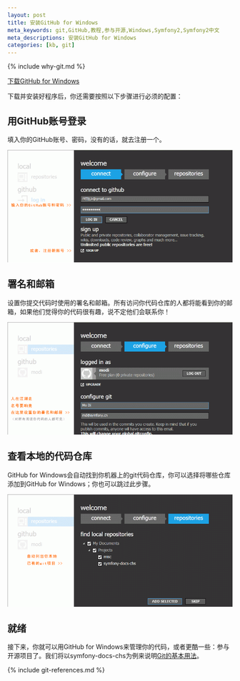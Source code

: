 ```yaml
---
layout: post
title: 安装GitHub for Windows
meta_keywords: git,GitHub,教程,参与开源,Windows,Symfony2,Symfony2中文
meta_descriptions: 安装GitHub for Windows
categories: [kb, git]
---
```


{% include why-git.md %}

<p><a class="btn btn-primary" href="http://windows.github.com/" target="_blank">下载GitHub for Windows</a></p>

下载并安装好程序后，你还需要按照以下步骤进行必须的配置：

用GitHub账号登录
----------------

填入你的GitHub账号、密码，没有的话，就去注册一个。

![用GitHub账号登录][connect]

署名和邮箱
----------

设置你提交代码时使用的署名和邮箱。所有访问你代码仓库的人都将能看到你的邮箱，如果他们觉得你的代码很有趣，说不定他们会联系你！

![署名和邮箱][configure]

查看本地的代码仓库
----------------------------

GitHub for Windows会自动找到你机器上的git代码仓库，你可以选择将哪些仓库添加到GitHub for Windows；你也可以跳过此步骤。

![查看本地的代码仓库][repositories]

就绪
----

接下来，你就可以用GitHub for Windows来管理你的代码，或者更酷一些：参与开源项目了。我们将以symfony-docs-chs为例来说明[Git的基本用法](/articles/git-guide.html)。

{% include git-references.md %}

[connect]: /assets/github-for-windows/welcome-connect.gif
[configure]: /assets/github-for-windows/welcome-configure.gif
[repositories]: /assets/github-for-windows/welcome-repositories.gif
